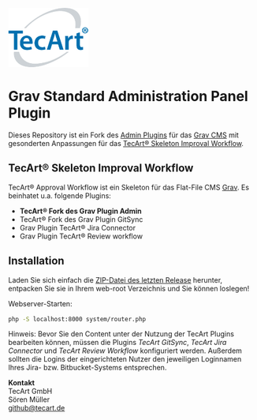 ![](https://github.com/TecArt/grav-skeleton-tecart-approval-workflow/blob/master/tecart-logo-rgba_h120.png)

# Grav Standard Administration Panel Plugin

Dieses Repository ist ein Fork des [Admin Plugins](https://github.com/getgrav/grav-plugin-admin) für das [Grav CMS](https://getgrav.org/) mit gesonderten Anpassungen für das [TecArt® Skeleton Improval Workflow](https://github.com/TecArt/grav-skeleton-tecart-approval-workflow).

## TecArt® Skeleton Improval Workflow

TecArt® Approval Workflow ist ein Skeleton für das Flat-File CMS [Grav](http://github.com/getgrav/grav). Es beinhatet u.a. folgende Plugins:
- **TecArt® Fork des Grav Plugin Admin**
- TecArt® Fork des Grav Plugin GitSync
- Grav Plugin TecArt® Jira Connector
- Grav Plugin TecArt® Review workflow

## Installation

Laden Sie sich einfach die [ZIP-Datei des letzten Release](https://github.com/TecArt/grav-skeleton-tecart-approval-workflow/releases/download/1.0/grav-skeleton_tecart-approval-workflow_v1.0.zip) herunter, entpacken Sie sie in Ihrem web-root Verzeichnis und Sie können loslegen!

Webserver-Starten:
```bash
php -S localhost:8000 system/router.php
```

Hinweis: Bevor Sie den Content unter der Nutzung der TecArt Plugins bearbeiten können, müssen die Plugins *TecArt GitSync*, *TecArt Jira Connector* und *TecArt Review Workflow* konfiguriert werden. Außerdem sollten die Logins der eingerichteten Nutzer den jeweiligen Loginnamen Ihres Jira- bzw. Bitbucket-Systems entsprechen.

**Kontakt**  
TecArt GmbH  
Sören Müller  
github@tecart.de
